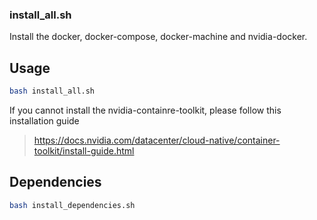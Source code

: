### install_all.sh 
Install the docker, docker-compose, docker-machine and nvidia-docker.


## Usage
```bash
bash install_all.sh
```

If you cannot install the nvidia-containre-toolkit, please follow this installation guide
> https://docs.nvidia.com/datacenter/cloud-native/container-toolkit/install-guide.html


## Dependencies 
```bash
bash install_dependencies.sh
```
